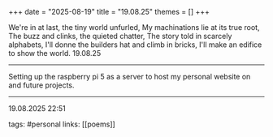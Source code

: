 +++
date = "2025-08-19"
title = "19.08.25"
themes = []
+++

We're in at last, the tiny world unfurled,
My machinations lie at its true root,
The buzz and clinks, the quieted chatter,
The story told in scarcely alphabets,
I'll donne the builders hat and climb in bricks,
I'll make an edifice to show the world.
19.08.25

---

Setting up the raspberry pi 5 as a server to host my personal website on and future projects.

---

19.08.2025 22:51

tags: #personal
links: [[poems]]
